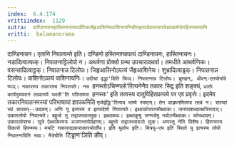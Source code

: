 ```yaml
---
index:  6.4.174
vrittiindex:  1129
sutra:  दाण्डिनायनहास्तिनायनाथर्वणिकजैहृआशिनेयवाशिनायनिभ्रौणहत्यधैबत्यसारवैक्ष्वाकमैत्रेयहिरण्यमयानि
vritti:  balamanorama 
---
```


दाण्डिनायन। एतानि निपात्यन्ते इति। दण्डिनो हस्तिनश्चापत्यं दाण्डिनायनः, हास्तिनायनः। नडादित्वात्फक्। निपातनाट्टिलोपो न। अथर्वणा प्रोक्तो ग्रन्थ उपचारादथर्वा। तमधीते आथर्वणिकः। वसन्तादित्वाट्ठक्। निपातनान्न टिलोपः। जिहृआसिनोऽपत्यं जैहृआशिनेयः। शुभ्रादित्वाड्ढक्। निपातनान्न टिलोपः। वाशिनोऽपत्यं वाशिनायनिः। `उदीचां वृद्धा'दिति फिञ्। निपातनान्न टिलोपः। भ्रूणहन्, धीवन्-एतयोर्भावे ष्यञ्। नकारस्य तकारश्च निपात्यते। नच `हनस्तोऽचिण्णलो'रित्यनेनैव तकारः सिद्व इति शङ्क्यं, `धातोः कार्यमुच्यमानं तत्प्रत्यये भवती'ति परिभाषया `हनस्तः' इति तत्वस्य दातुविहितप्रत्यये पर एव प्रवृत्तेः। इदमेव तकारनिपातनमस्यां परिभाषायां ज्ञापकमिति `मृजेर्वृद्धि'रित्यत्र भाष्ये स्पष्टम्। तेन वात्र्रघ्नमित्यत्र तत्वं न। सरय्वां भवं सारवम्--उदकम्। अणि यू इत्यस्य व इत्यादेशो निपात्यते। इक्ष्वाकोरपत्यमैक्ष्वाकः। जनपदशब्दात्क्षत्रियादञ्। उकारलोपो निपात्यते। बहुत्वे तु तद्राजत्वाल्लुक्। इक्ष्वाकवः। इक्ष्वाकुषु जनपदेषु भवोऽप्यैक्ष्वाकः। कोपधादण्। उकारलोपश्च। सूत्रे ऐक्ष्वाकेत्यत्र अञणन्तयोर्ग्रहणम्। बहुत्वे तद्राजत्वादञो लुक्। अणस्तु नेति विशेषः। हिरण्यस्य विकारो हिरण्मयः। मयटि णकाराद्यकाराकारयोर्लोपः। इति युलोप इति। मित्रयु-एय इति स्थिते यु इत्यस्य लोपो निपातनादिति भावः। मैत्रेयीति `टिड्ढाण'ञिति ङीप्।


